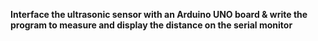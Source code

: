 **Interface the ultrasonic sensor with an Arduino UNO board & write the program to measure and display the distance on the serial monitor**
